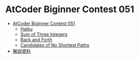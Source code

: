 AtCoder Biginner Contest 051
============================

- [AtCoder Biginner Contest 051](http://abc051.contest.atcoder.jp/)
    - [Haiku](http://abc051.contest.atcoder.jp/tasks/abc051_a)
    - [Sum of Three Integers](http://abc051.contest.atcoder.jp/tasks/abc051_b)
    - [Back and Forth](http://abc051.contest.atcoder.jp/tasks/abc051_c)
    - [Candidates of No Shortest Paths](http://abc051.contest.atcoder.jp/tasks/abc051_d)
- [解説資料](https://atcoder.jp/img/arc067/editorial.pdf)
